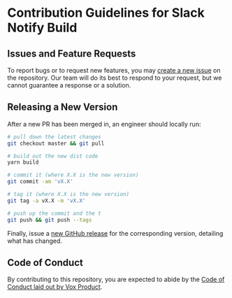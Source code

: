 # Contribution Guidelines for Slack Notify Build

## Issues and Feature Requests

To report bugs or to request new features, you may [create a new issue](https://github.com/voxmedia/github-action-slack-notify-build/issues) on the repository. Our team will do its best to respond to your request, but we cannot guarantee a response or a solution.

## Releasing a New Version

After a new PR has been merged in, an engineer should locally run:

```bash
# pull down the latest changes
git checkout master && git pull

# build out the new dist code
yarn build

# commit it (where X.X is the new version)
git commit -am 'vX.X'

# tag it (where X.X is the new version)
git tag -a vX.X -m 'vX.X'

# push up the commit and the t
git push && git push --tags
```

Finally, issue a [new GitHub release](https://github.com/voxmedia/github-action-slack-notify-build/releases) for the corresponding version, detailing what has changed.

## Code of Conduct

By contributing to this repository, you are expected to abide by the [Code of Conduct laid out by Vox Product](http://code-of-conduct.voxmedia.com/).
